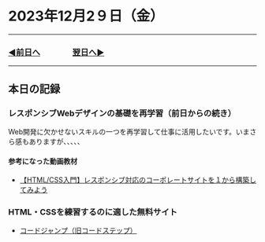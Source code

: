 # 2023年12月2９日（金）

---

### [◀️前日へ](https://github.com/yuasys/chatty-journal/blob/main/2023/12/2023-12-28.md)&emsp;&emsp;&emsp;&emsp;[翌日へ▶️](https://github.com/yuasys/chatty-journal/blob/main/2023/12/2023-12-30.md)

---

## 本日の記録

### レスポンシブWebデザインの基礎を再学習（前日からの続き）

Web開発に欠かせないスキルの一つを再学習して仕事に活用したいです。いまさら感もありますが、、、、、

#### 参考になった動画教材

- [【HTML/CSS入門】レスポンシブ対応のコーポレートサイトを１から構築してみよう](https://youtu.be/rDTDAWxTF1A?si=FT0kyuc7OvSgGPCm)

### HTML・CSSを練習するのに適した無料サイト

- [コードジャンプ（旧コードステップ）](https://code-jump.com/)
